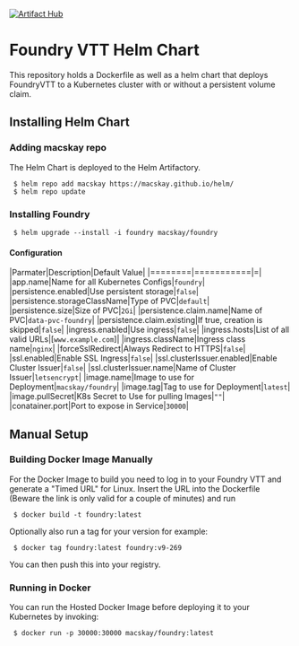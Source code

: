 [![Artifact Hub](https://img.shields.io/endpoint?url=https://artifacthub.io/badge/repository/foundry)](https://artifacthub.io/packages/search?repo=foundry)

# Foundry VTT Helm Chart

This repository holds a Dockerfile as well as a helm chart that deploys FoundryVTT to a Kubernetes cluster with or without a persistent volume claim.

## Installing Helm Chart

### Adding macskay repo

The Helm Chart is deployed to the Helm Artifactory.
```
 $ helm repo add macskay https://macskay.github.io/helm/
 $ helm repo update 
```

### Installing Foundry
```
 $ helm upgrade --install -i foundry macskay/foundry
```

#### Configuration 

|Parmater|Description|Default Value|
|========|===========|=|
|app.name|Name for all Kubernetes Configs|`foundry`|
|persistence.enabled|Use persistent storage|`false`|
|persistence.storageClassName|Type of PVC|`default`|
|persistence.size|Size of PVC|`2Gi`|
|persistence.claim.name|Name of PVC|`data-pvc-foundry`|
|persistence.claim.existing|If true, creation is skipped|`false`|
|ingress.enabled|Use ingress|`false`|
|ingress.hosts|List of all valid URLs|[`www.example.com`]|
|ingress.className|Ingress class name|`nginx`|
|forceSslRedirect|Always Redirect to HTTPS|`false`|
|ssl.enabled|Enable SSL Ingress|`false`|
|ssl.clusterIssuer.enabled|Enable Cluster Issuer|`false`|
|ssl.clusterIssuer.name|Name of Cluster Issuer|`letsencrypt`|
|image.name|Image to use for Deployment|`macskay/foundry`|
|image.tag|Tag to use for Deployment|`latest`|
|image.pullSecret|K8s Secret to Use for pulling Images|`""`|
|conatainer.port|Port to expose in Service|`30000`|


## Manual Setup

### Building Docker Image Manually

For the Docker Image to build you need to log in to your Foundry VTT and generate a "Timed URL" for Linux. Insert the URL into the Dockerfile (Beware the link is only valid for a couple of minutes) and run

```
 $ docker build -t foundry:latest
```

Optionally also run a tag for your version for example:
```
 $ docker tag foundry:latest foundry:v9-269
```
You can then push this into your registry.

### Running in Docker

You can run the Hosted Docker Image before deploying it to your Kubernetes by invoking:

```
 $ docker run -p 30000:30000 macskay/foundry:latest
```
